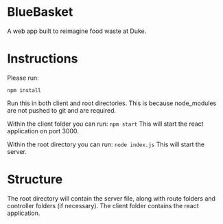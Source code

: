 # BlueBasket
A web app built to reimagine food waste at Duke.

# Instructions
Please run:
```
npm install
``` 
Run this in both client and root directories. This is because node_modules are not pushed to git and are required.

Within the client folder you can run:
``` npm start ```
This will start the react application on port 3000.

Within the root directory you can run:
``` node index.js ```
This will start the server.

# Structure
The root directory will contain the server file, along with route folders and controller folders (if necessary). The client folder contains the react application. 

